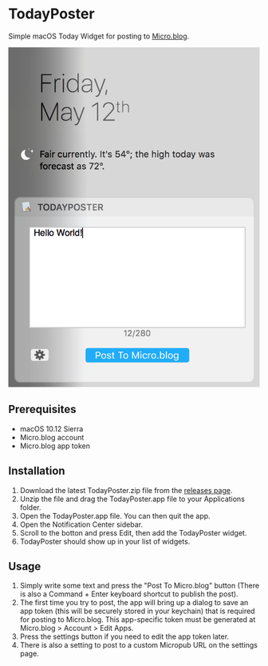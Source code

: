# TodayPoster

Simple macOS Today Widget for posting to [Micro.blog](https://micro.blog/).

![TodayPoster](https://github.com/bryanluby/TodayPoster/blob/master/TodayPoster.png "App Screenshot")

## Prerequisites

- macOS 10.12 Sierra
- Micro.blog account
- Micro.blog app token

## Installation

1. Download the latest TodayPoster.zip file from the [releases page](https://github.com/bryanluby/TodayPoster/releases/latest).
2. Unzip the file and drag the TodayPoster.app file to your Applications folder.
3. Open the TodayPoster.app file. You can then quit the app.
4. Open the Notification Center sidebar.
5. Scroll to the botton and press Edit, then add the TodayPoster widget.
6. TodayPoster should show up in your list of widgets.

## Usage

1. Simply write some text and press the "Post To Micro.blog" button (There is also a Command + Enter keyboard shortcut to publish the post).
2. The first time you try to post, the app will bring up a dialog to save an app token (this will be securely stored in your keychain) that is required for posting to Micro.blog. This app-specific token must be generated at Micro.blog > Account > Edit Apps.
3. Press the settings button if you need to edit the app token later.
4. There is also a setting to post to a custom Micropub URL on the settings page.
